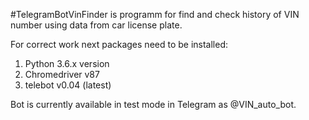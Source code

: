#TelegramBotVinFinder 
is programm for find and check history of VIN number using data from car license plate.

For correct work next packages need to be installed:
1. Python 3.6.x version
2. Chromedriver v87
3. telebot v0.04 (latest)

Bot is currently available in test mode in Telegram as @VIN_auto_bot.
